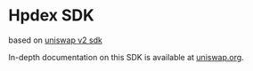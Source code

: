 # Hpdex SDK

based on [uniswap v2 sdk](https://github.com/Uniswap/uniswap-v2-sdk)

In-depth documentation on this SDK is available at [uniswap.org](https://uniswap.org/docs/v2/SDK/getting-started/).
